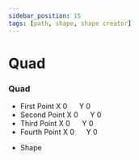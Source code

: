 ```yaml
---
sidebar_position: 15
tags: [path, shape, shape creator]
---
```


# Quad

<div className="patch-container">
    <div className="patch processor">
        <h3>Quad</h3>
        <ul className="inputs">
            <li>First Point X <span>0</span> &nbsp;&nbsp;&nbsp;&nbsp; Y <span>0</span></li>
            <li>Second Point X <span>0</span> &nbsp;&nbsp;&nbsp;&nbsp; Y <span>0</span></li>
            <li>Third Point X <span>0</span> &nbsp;&nbsp;&nbsp;&nbsp; Y <span>0</span></li>
            <li>Fourth Point X <span>0</span> &nbsp;&nbsp;&nbsp;&nbsp; Y <span>0</span></li>
        </ul>
        <ul className="outputs">
            <li>Shape</li>
        </ul>
    </div>
</div>